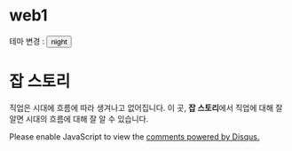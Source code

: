 # web1
<!doctype html>
<html>
<head>
<title>나를육성하자!</title>
<meta charset="utf-8">
<!-- Global site tag (gtag.js) - Google Analytics -->
<script async src="https://www.googletagmanager.com/gtag/js?id=UA-154161557-1"></script>
<script>
  window.dataLayer = window.dataLayer || [];
  function gtag(){dataLayer.push(arguments);}
  gtag('js', new Date());

  gtag('config', 'UA-154161557-1');
</script>
<link rel="stylesheet" href="홈 스타일.css">
<script>
function nightdayHandler(self){
  var target = document.querySelector('body');
if(this.value==='night'){
  target.style.backgroundColor='black';
  target.style.color='white';
  document.querySelector('h1').style.backgroundColor='gray';
  var alist=document.querySelectorAll('a');
  var i=0;
  while(i<alist.length){
    alist[i].style.color='yellow';
    i=i+1;
  }
  this.value='day';
}
else {
  target.style.backgroundColor='white';
  target.style.color='black';
  document.querySelector('h1').style.backgroundColor='skyblue';
  this.value='night';
  var alist=document.querySelectorAll('a');
  var i=0;
  while(i<alist.length){
    alist[i].style.color='blue';
    i=i+1;
  }
}
}
</script>
</head>

<body>
<p class="themeChange"> <span>테마 변경 : </span>
<input id="nightday"type="button" value="night" onclick="
nightdayHandler(this);
">
</p>
<h1>잡 스토리</h1>
<div id="grid">
<ol>
  <script>
  var index = ['사이트 소개','테크트리','잡다한 이야기','질문과 대답','관련 사이트'];
  var i=0;
  while(i < index.length){
    document.write('<li><a href="'+index[i]+'.html">'+index[i]+'</a></li>');
    i = i+1;
  }
  </script>
</ol>
<div id="interview">
<p>직업은 시대에 흐름에 따라 생겨나고 없어집니다.
  이 곳, <span style="font-weight : bold;">잡 스토리</span>에서 직업에 대해 잘 알면 시대의 흐름에 대해 잘 알 수 있습니다.</p>
</div>
</div>

<div id="disqus_thread"></div>
<script>
/**
*  RECOMMENDED CONFIGURATION VARIABLES: EDIT AND UNCOMMENT THE SECTION BELOW TO INSERT DYNAMIC VALUES FROM YOUR PLATFORM OR CMS.
*  LEARN WHY DEFINING THESE VARIABLES IS IMPORTANT: https://disqus.com/admin/universalcode/#configuration-variables*/
var disqus_config = function () {
this.page.url = PAGE_URL;  // Replace PAGE_URL with your page's canonical URL variable
this.page.identifier = PAGE_IDENTIFIER; // Replace PAGE_IDENTIFIER with your page's unique identifier variable
};
(function() { // DON'T EDIT BELOW THIS LINE
var d = document, s = d.createElement('script');
s.src = 'https://jobstory.disqus.com/embed.js';
s.setAttribute('data-timestamp', +new Date());
(d.head || d.body).appendChild(s);
})();
</script>
<noscript>Please enable JavaScript to view the <a href="https://disqus.com/?ref_noscript">comments powered by Disqus.</a></noscript>



</body>
</html>
